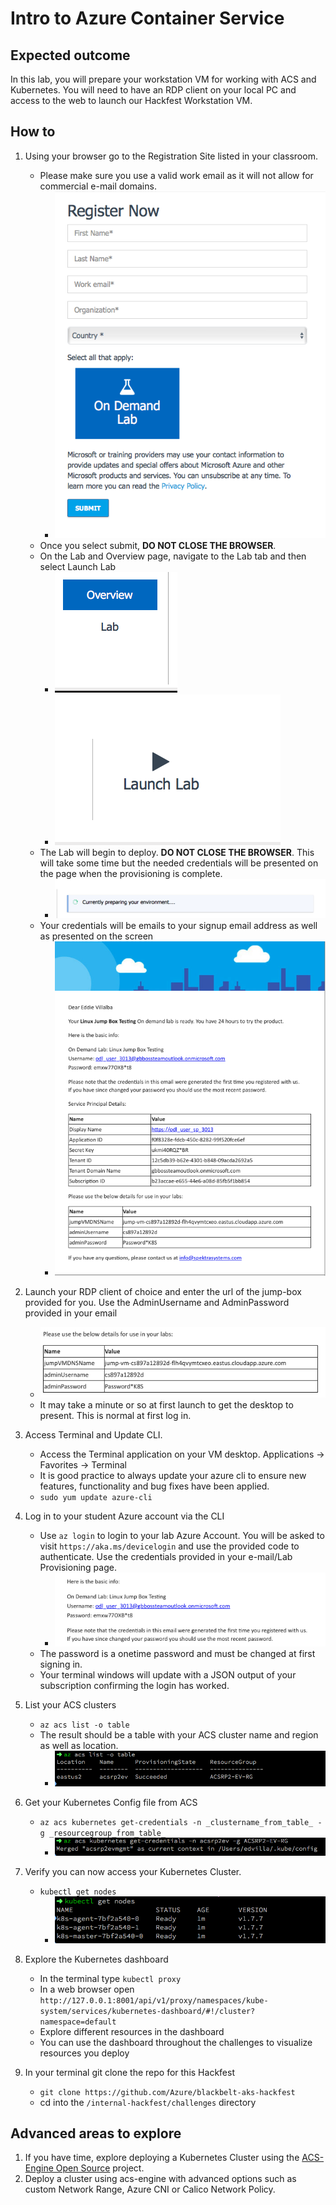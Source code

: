 # Intro to Azure Container Service

## Expected outcome

In this lab, you will prepare your workstation VM for working with ACS and Kubernetes. You will need to have an RDP client on your local PC and access to the web to launch our Hackfest Workstation VM.

## How to

1. Using your browser go to the Registration Site listed in your classroom.
    * Please make sure you use a valid work email as it will not allow for commercial e-mail domains.
        * ![SignUp](./images/signup.png)
    * Once you select submit, **DO NOT CLOSE THE BROWSER**.
    * On the Lab and Overview page, navigate to the Lab tab and then select Launch Lab
        * ![Overview](./images/overview.png)
        * ![Launch Lab](./images/launch.png)
    * The Lab will begin to deploy. **DO NOT CLOSE THE BROWSER**. This will take some time but the needed credentials will be presented on the page when the provisioning is complete.
        * ![Preparing Lab](./images/preparing.png)
    * Your credentials will be emails to your signup email address as well as presented on the screen
        * ![Credentials](./images/creds-email.png)

2. Launch your RDP client of choice and enter the url of the jump-box provided for you. Use the AdminUsername and AdminPassword provided in your email
    *  ![Jumpbox Credentials](./images/jumpboxinfo.png)
    * It may take a minute or so at first launch to get the desktop to present. This is normal at first log in.

3. Access Terminal and Update CLI.
    * Access the Terminal application on your VM desktop. Applications -> Favorites -> Terminal 
    * It is good practice to always update your azure cli to ensure new features, functionality and bug fixes have been applied.
    * ``sudo yum update azure-cli``  

4. Log in to your student Azure account via the CLI
    * Use ``az login`` to login to your lab Azure Account. You will be asked to visit ``https://aka.ms/devicelogin`` and use the provided code to authenticate. Use the credentials provided in your e-mail/Lab Provisioning page.
        *    ![Azure Credentials](./images/azureinfo.png)
    * The password is a onetime password and must be changed at first signing in.
    * Your terminal windows will update with a JSON output of your subscription confirming the login has worked.

5. List your ACS clusters
    * ``az acs list -o table``
    * The result should be a table with your ACS cluster name and region as well as location.
        * ![az acs list](./images/acs-list.png)

6. Get your Kubernetes Config file from ACS
    * ``az acs kubernetes get-credentials -n _clustername_from_table_ -g _resourcegroup_from_table_``
        * ![az acs kubernetes get-credentials](./images/az-getcred.png)

7. Verify you can now access your Kubernetes Cluster.
    * ``kubectl get nodes``
        *  ![kubectl get nodes](./images/k8sgetnodes.png)

8. Explore the Kubernetes dashboard
    * In the terminal type ``kubectl proxy``
    * In a web browser open ``http://127.0.0.1:8001/api/v1/proxy/namespaces/kube-system/services/kubernetes-dashboard/#!/cluster?namespace=default``
    * Explore different resources in the dashboard
    * You can use the dashboard throughout the challenges to visualize resources you deploy

9. In your terminal git clone the repo for this Hackfest
    * ``git clone https://github.com/Azure/blackbelt-aks-hackfest``
    * cd into the ``/internal-hackfest/challenges`` directory 


## Advanced areas to explore

1. If you have time, explore deploying a Kubernetes Cluster using the [ACS-Engine Open Source](https://github.com/Azure/acs-engine) project. 
2. Deploy a cluster using acs-engine with advanced options such as custom Network Range, Azure CNI or Calico Network Policy. 
